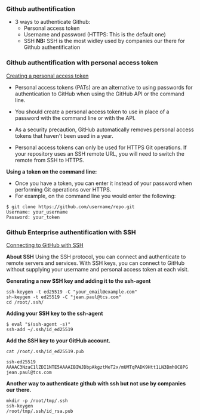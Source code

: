 ### Github authentification 
- 3 ways to authenticate Github:
    - Personal access token
    - Username and password (HTTPS: This is the default one)
    - SSH
**NB:** SSH is the most widley used by companies our there for Github authentification


### Github authentification with personal access token
[Creating a personal access token](https://docs.github.com/en/github/authenticating-to-github/creating-a-personal-access-token)

- Personal access tokens (PATs) are an alternative to using passwords for authentication to GitHub when using the GitHub API or the command line.

- You should create a personal access token to use in place of a password with the command line or with the API.

- As a security precaution, GitHub automatically removes personal access tokens that haven't been used in a year.

- Personal access tokens can only be used for HTTPS Git operations. If your repository uses an SSH remote URL, you will need to switch the remote from SSH to HTTPS.

**Using a token on the command line:**
- Once you have a token, you can enter it instead of your password when performing Git operations over HTTPS.
- For example, on the command line you would enter the following:
```
$ git clone https://github.com/username/repo.git
Username: your_username
Password: your_token
```

### Github Enterprise authentification with SSH
[Connecting to GitHub with SSH](https://docs.github.com/en/github/authenticating-to-github/connecting-to-github-with-ssh)

**About SSH**
Using the SSH protocol, you can connect and authenticate to remote servers and services. With SSH keys, you can connect to GitHub without supplying your username and personal access token at each visit.

**Generating a new SSH key and adding it to the ssh-agent**
```
ssh-keygen -t ed25519 -C "your_email@example.com"
sh-keygen -t ed25519 -C "jean.paul@tcs.com"
cd /root/.ssh/
```

**Adding your SSH key to the ssh-agent**
```
$ eval "$(ssh-agent -s)"
ssh-add ~/.ssh/id_ed25519
```
**Add the SSH key to your GitHub account.**
```
cat /root/.ssh/id_ed25519.pub

ssh-ed25519 AAAAC3NzaC1lZDI1NTE5AAAAIBIWJDbpAkgztMeT2x/mUMTqPADK9Htt1LN3BmhOC8PG jean.paul@tcs.com
```

**Another way to authenticate github with ssh but not use by companies our there.**
```
mkdir -p /root/tmp/.ssh
ssh-keygen
/root/tmp/.ssh/id_rsa.pub
```